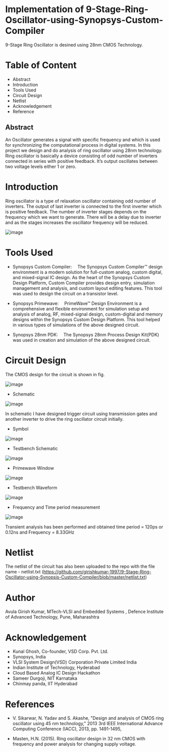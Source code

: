 # Implementation of 9-Stage-Ring-Oscillator-using-Synopsys-Custom-Compiler
9-Stage Ring Oscillator is desined using 28nm CMOS Technology.

# Table of Content 
- Abstract 
- Introduction
- Tools Used
- Circuit Design
- Netlist
- Acknowledgement
- Reference


## Abstract

An Oscillator generates a signal with specific frequency and which is used for synchronizing the computational process in digital systems. In this project we design and do analysis of ring oscillator using 28nm technology. Ring oscillator is basically a device consisting of odd number of inverters connected in series with positive feedback. It’s output oscillates between two voltage levels either 1 or zero.

# Introduction

Ring oscillator is a type of relaxation oscillator containing odd number of inverters. The output of last inverter is connected to the first inverter which is positive feedback. The number of inverter stages depends on the frequency which we want to generate. There will be a delay due to inverter and as the stages increases the oscillator frequency will be reduced. 

![image](https://github.com/girishkumar-1997/9-Stage-Ring-Oscillator-using-Synopsis-Custom-Compiler/blob/master/images/ckt.png)



# Tools Used

- Synopsys Custom Compiler:  The Synopsys Custom Compiler™ design environment is a modern solution for full-custom analog, custom digital, and mixed-signal IC design. As the heart of the Synopsys Custom Design Platform, Custom Compiler provides design entry, simulation management and analysis, and custom layout editing features. This tool was used to design the circuit on a transistor level.

- Synopsys Primewave:  PrimeWave™ Design Environment is a comprehensive and flexible environment for simulation setup and analysis of analog, RF, mixed-signal design, custom-digital and memory designs within the Synopsys Custom Design Platform. This tool helped in various types of simulations of the above designed circuit.

- Synopsys 28nm PDK:  The Synopsys 28nm Process Design Kit(PDK) was used in creation and simulation of the above designed circuit.

# Circuit Design

The CMOS design for the circuit is shown in fig. 

![image](https://github.com/girishkumar-1997/9-Stage-Ring-Oscillator-using-Synopsis-Custom-Compiler/blob/master/images/CMOSCircuit.png)

- Schematic

![image](https://github.com/girishkumar-1997/9-Stage-Ring-Oscillator-using-Synopsis-Custom-Compiler/blob/master/images/Schematic.png)

In schematic I have designed trigger circuit using transmission gates and another inverter to drive the ring oscillator circuit initially.
                                                                                                                                                                                                                                                                                                                                                                          
- Symbol

![image](https://github.com/girishkumar-1997/9-Stage-Ring-Oscillator-using-Synopsis-Custom-Compiler/blob/master/images/Symbol.png)                                                                                                                                                                                                                                                                                                                                                                               

- Testbench Schematic

![image](https://github.com/girishkumar-1997/9-Stage-Ring-Oscillator-using-Synopsis-Custom-Compiler/blob/master/images/Testbench_Schematic.png)  

- Primewave Window

![image](https://github.com/girishkumar-1997/9-Stage-Ring-Oscillator-using-Synopsis-Custom-Compiler/blob/master/images/Testsuit%20Pathway.png)  

- Testbench Waveform

![image](https://github.com/girishkumar-1997/9-Stage-Ring-Oscillator-using-Synopsis-Custom-Compiler/blob/master/images/Waveform.png)  

- Frequency and Time period measurement

![image](https://github.com/girishkumar-1997/9-Stage-Ring-Oscillator-using-Synopsis-Custom-Compiler/blob/master/images/Frequency%20and%20Time%20Period.png)

Transient analysis has been performed and obtained time period = 120ps or 0.12ns and Frequency = 8.33GHz

# Netlist
The netlist of the circuit has also been uploaded to the repo with the file name - netlist.txt (https://github.com/girishkumar-1997/9-Stage-Ring-Oscillator-using-Synopsis-Custom-Compiler/blob/master/netlist.txt) 

# Author
Avula Girish Kumar, MTech-VLSI and Embedded Systems , Defence Institute of Advanced Technology, Pune, Maharashtra

# Acknowledgement

- Kunal Ghosh, Co-founder, VSD Corp. Pvt. Ltd.
- Synopsys, India
- VLSI System Design(VSD) Corporation Private Limited India
- Indian Institute of Technology, Hyderabad 
- Cloud Based Analog IC Design Hackathon
- Sameer Durgoji, NIT Karnataka
- Chinmay panda, IIT Hyderabad

# References

- 	V. Sikarwar, N. Yadav and S. Akashe, "Design and analysis of CMOS ring oscillator using 45 nm technology," 2013 3rd IEEE International Advance Computing Conference (IACC), 2013, pp. 1491-1495, 

- 	Masten, H.N. (2015). Ring oscillator design in 32 nm CMOS with frequency and power analysis for changing supply voltage. 

